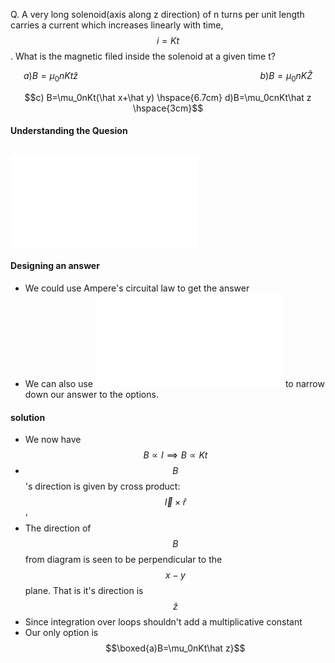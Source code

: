 Q. A very long solenoid(axis along z direction) of n turns per unit length carries a current which increases linearly with time, $$i=Kt$$. What is the magnetic filed inside the solenoid at a given time t?

$$a) B=\mu_0nKt\hat z \hspace{8cm}  b)B=\mu_0nK\hat Z$$

$$c) B=\mu_0nKt(\hat x+\hat y) \hspace{6.7cm} d)B=\mu_0cnKt\hat z \hspace{3cm}$$

#### Understanding the Quesion
 ![](magnetic%20field%20of%20solenoid.excalidraw.md)
  - 
#### Designing an answer
 - We could use Ampere's circuital law to get the answer
 - We can also use ![](Biot-Savart's%20law.md#Biot-Savart's%20law) to narrow down our answer to the options.
#### solution
 - We now have $$B\propto I\implies B \propto Kt$$
 - $$B$$'s direction is given by cross product: $$\vec I\times\hat r$$'
 - The direction of $$B$$ from diagram is seen to be perpendicular to the $$x-y$$ plane. That is it's direction is $$\hat z$$
 - Since integration over loops shouldn't add a multiplicative constant
 - Our only option is $$\boxed{a)B=\mu_0nKt\hat z}$$